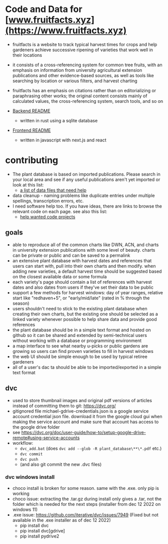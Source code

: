 # Code and Data for [www.fruitfacts.xyz](https://www.fruitfacts.xyz)
* fruitfacts is a website to track typical harvest times for crops and help gardeners achieve successive ripening of varieties that work well in their locations
* it consists of a cross-referencing system for common tree fruits, with an emphasis on information from university agricultural extension publications and other evidence-based sources, as well as tools like searching by location or various filters, and harvest charting
* fruitfacts has an emphasis on citations rather than on editorializing or paraphrasing other works; the original content consists mainly of calculated values, the cross-referencing system, search tools, and so on

* [Backend README](backend/README.md)
  * written in rust using a sqlite database
* [Frontend README](frontend/README.md)
  * written in javascript with next.js and react

# contributing
* The plant database is based on imported publications.  Please search in your local area and see if any useful publications aren't yet imported or look at this list:
  * [a list of data files that need help](plant_database/help_needed.md)
* data cleanup - naming problems like duplicate entries under multiple spellings, transcription errors, etc.
* I need software help too.  If you have ideas, there are links to browse the relevant code on each page. see also this list:
  * [help wanted code projects](help%20wanted.md)

## goals
* able to reproduce all of the common charts like DWN, ACN, and charts in university extension publications with some level of beauty. charts can be private or public and can be saved to a permalink
* an extensive plant database with harvest dates and references that users can start with, pull into their own charts and then modify. when adding new varieties, a default harvest time should be suggested based on the closest available data or some formula
* each variety's page should contain a list of references with harvest dates and also dates from users if they've set their data to be public
* support a few methods for harvest windows: day of year ranges, relative start like "redhaven+5", or "early/mid/late" (rated in % through the season)
* users shouldn't need to stick to the existing plant database when creating their own charts, but the existing one should be selected as a linked variety whenever possible to help share data and provide good references
* the plant database should be in a simple text format and hosted on github so it can be shared and extended by semi-technical users without working with a database or programming environment
* a map interface to see what nearby u-picks or public gardens are growing so users can find proven varieties to fill in harvest windows
* the web UI should be simple enough to be used by typical retiree gardeners
* all of a user's dac ta should be able to be imported/exported in a simple text format

## dvc
* used to store thumbnail images and original pdf versions of articles instead of committing them to git: https://dvc.org/
* gitignored file michael-gdrive-credentials.json is a google service account credential json file. download it from the google cloud gui when making the service account and make sure that account has access to the google drive folder
* see https://dvc.org/doc/user-guide/how-to/setup-google-drive-remote#using-service-accounts
* workflow:
  * `dvc_add.bat` (does `dvc add --glob -R plant_database\**\*.pdf` etc.)
  * `dvc commit`
  * `dvc push`
  * (and also git commit the new .dvc files)

### dvc windows install
* choco install is broken for some reason. same with the .exe. only pip is working
* choco issue: extracting the .tar.gz during install only gives a .tar, not the folder which is needed for the next steps (installer from dec 12 2022 on windows 11)
* .exe issue: https://github.com/iterative/dvc/issues/7949 (Fixed but not available in the .exe installer as of dec 12 2022)
  * pip install dvc
  * pip install dvc[gdrive]
  * pip install pydrive2
